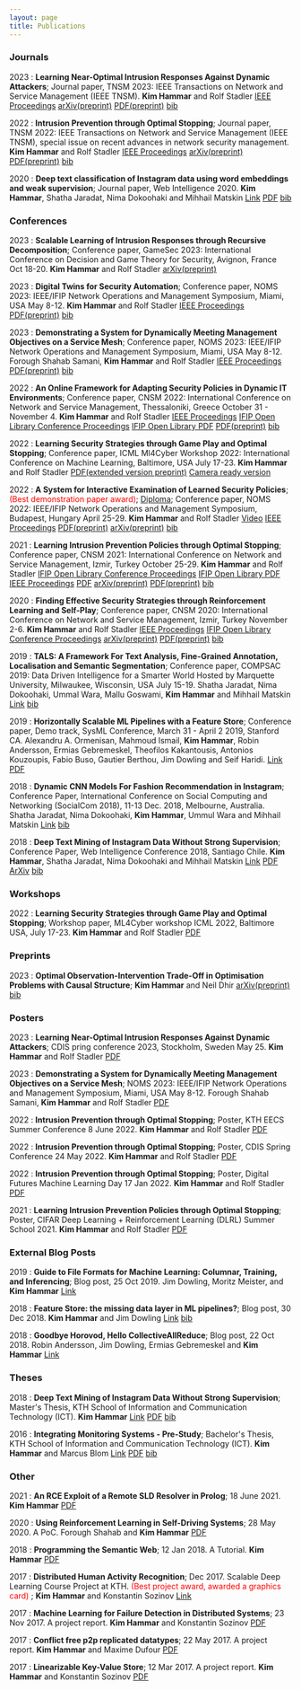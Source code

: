 ```yaml
---
layout: page
title: Publications
---
```



### Journals

2023
:   **Learning Near-Optimal Intrusion Responses Against Dynamic Attackers**; Journal paper, TNSM 2023: IEEE Transactions on Network and Service Management (IEEE TNSM).
    **Kim Hammar** and Rolf Stadler
	[IEEE Proceedings](https://ieeexplore.ieee.org/document/10175554)
	[arXiv(preprint)](https://arxiv.org/abs/2301.06085)
	[PDF(preprint)](/assets/papers/TNSM_23_preprint_learning_Hammar_Stadler_18_Jan.pdf)
	[bib](/assets/citations/tnsm_23_hammar_stadler.bib)


2022
:   **Intrusion Prevention through Optimal Stopping**; Journal paper, TNSM 2022: IEEE Transactions on Network and Service Management (IEEE TNSM), special issue on recent advances in network security management.
    **Kim Hammar** and Rolf Stadler
	[IEEE Proceedings](https://ieeexplore.ieee.org/document/9779345)
	[arXiv(preprint)](https://arxiv.org/abs/2111.00289)
	[PDF(preprint)](/assets/papers/TNSM_22_Hammar_Stadler_Draft_30_Oct_21.pdf)
	[bib](/assets/citations/tnsm_22_hammar_stadler.bib)

2020
:   **Deep text classification of Instagram data using word embeddings and weak supervision**; Journal paper, Web Intelligence 2020.
    **Kim Hammar**, Shatha Jaradat, Nima Dokoohaki and Mihhail Matskin
	[Link](https://content.iospress.com/articles/web-intelligence/web200428)
	[PDF](/assets/papers/journal_wi_2020_hammar_jaradat_dokohaaki_matskin.pdf)
	[bib](/assets/citations/wi_journal.bib)

### Conferences

2023
:   **Scalable Learning of Intrusion Responses through Recursive Decomposition**; Conference paper, GameSec 2023: International Conference on Decision and Game Theory for Security, Avignon, France Oct 18-20.
    **Kim Hammar** and Rolf Stadler
	[arXiv(preprint)](https://arxiv.org/abs/2309.03292)

2023
:   **Digital Twins for Security Automation**; Conference paper, NOMS 2023: IEEE/IFIP Network Operations and Management Symposium, Miami, USA May 8-12.
    **Kim Hammar** and Rolf Stadler
	[IEEE Proceedings](https://ieeexplore.ieee.org/document/10154288)
	[PDF(preprint)](/assets/papers/NOMS23_DigitalTwins_Hammar_Stadler.pdf)
	[bib](/assets/citations/noms_23_hammar_stadler.bib)

2023
:   **Demonstrating a System for Dynamically Meeting Management Objectives on a Service Mesh**; Conference paper, NOMS 2023: IEEE/IFIP Network Operations and Management Symposium, Miami, USA May 8-12.
    Forough Shahab Samani, **Kim Hammar** and Rolf Stadler
	[IEEE Proceedings](https://ieeexplore.ieee.org/document/10154365)
	[PDF(preprint)](/assets/papers/NOMS23_Demo_Shahab_Hammar_Stadler.pdf)
	[bib](/assets/citations/noms_23_shahab_hammar_stadler.bib)

2022
:   **An Online Framework for Adapting Security Policies in Dynamic IT Environments**; Conference paper, CNSM 2022: International Conference on Network and Service Management, Thessaloniki, Greece October 31 - November 4.
    **Kim Hammar** and Rolf Stadler
	[IEEE Proceedings](https://ieeexplore.ieee.org/document/9964838)
	[IFIP Open Library Conference Proceedings](https://dl.ifip.org/db/conf/cnsm/cnsm2022/)
	[IFIP Open Library PDF](https://dl.ifip.org/db/conf/cnsm/cnsm2022/58.pdf)
	[PDF(preprint)](/assets/papers/CNSM22_preprint_8_sep_Hammar_Stadler.pdf)
	[bib](/assets/citations/cnsm_22_hammar_stadler.bib)

2022
:   **Learning Security Strategies through Game Play and Optimal Stopping**; Conference paper, ICML Ml4Cyber Workshop 2022: International Conference on Machine Learning, Baltimore, USA July 17-23.
    **Kim Hammar** and Rolf Stadler
	[PDF(extended version preprint)](/assets/papers/ml4cy_ext.pdf)
	[Camera ready version](/assets/papers/icml_ml4cyber_Hammar_Stadler_final_24_june_2022.pdf)


2022
:   **A System for Interactive Examination of Learned Security Policies**; <span style="color:red">(Best demonstration paper award)</span>; [Diploma](/assets/awards/NOMS_2022_Best_Demo_Award.pdf); Conference paper, NOMS 2022: IEEE/IFIP Network Operations and Management Symposium, Budapest, Hungary April 25-29.
    **Kim Hammar** and Rolf Stadler
	[Video](https://www.youtube.com/watch?v=18P7MjPKNDg)
    [IEEE Proceedings](https://ieeexplore.ieee.org/document/9789707)
	[PDF(preprint)](/assets/papers/NOMS22_Demo_Policy_Examination_System_Hammar_Stadler_28_Jan_2022.pdf)
	[arXiv(preprint)](https://arxiv.org/abs/2204.01126)
	[bib](/assets/citations/hammar_stadler_noms_22_demo)

2021
:   **Learning Intrusion Prevention Policies through Optimal Stopping**; Conference paper, CNSM 2021: International Conference on Network and Service Management, Izmir, Turkey October 25-29.
    **Kim Hammar** and Rolf Stadler
	[IFIP Open Library Conference Proceedings](http://dl.ifip.org/db/conf/cnsm/cnsm2021/index.html)
	[IFIP Open Library PDF](http://dl.ifip.org/db/conf/cnsm/cnsm2021/1570732932.pdf)
	[IEEE Proceedings](https://ieeexplore.ieee.org/document/9615542)
	[PDF](/assets/papers/cnsm_21_Hammar_Stadler.pdf)
	[arXiv(preprint)](https://arxiv.org/pdf/2106.07160.pdf)
	[PDF(preprint)](/assets/papers/preprint_cnsm_21_hammar_stadler.pdf)
	[bib](/assets/citations/cnsm_21_proceedings.bib)

2020
:   **Finding Effective Security Strategies through Reinforcement Learning and Self-Play**; Conference paper, CNSM 2020: International Conference on Network and Service Management, Izmir, Turkey November 2-6.
    **Kim Hammar** and Rolf Stadler
	[IEEE Proceedings](https://ieeexplore.ieee.org/document/9269092)
	[IFIP Open Library Conference Proceedings](http://dl.ifip.org/db/conf/cnsm/cnsm2020/index.html)
	[arXiv(preprint)](https://arxiv.org/abs/2009.08120)
	[PDF(preprint)](/assets/papers/cnsm_20_Hammar_Stadler.pdf)
	[bib](/assets/citations/cnsm_2020_hammar_stadler.bib)

2019
:   **TALS: A Framework For Text Analysis, Fine-Grained Annotation, Localisation and Semantic Segmentation**; Conference paper, COMPSAC 2019: Data Driven Intelligence for a Smarter World Hosted by Marquette University, Milwaukee, Wisconsin, USA July 15-19.
    Shatha Jaradat, Nima Dokoohaki, Ummal Wara, Mallu Goswami, **Kim Hammar** and
Mihhail Matskin
	[Link](https://ieeexplore.ieee.org/document/8754470)
	[bib](/assets/citations/tals.bib)

2019
:   **Horizontally Scalable ML Pipelines with a Feature Store**; Conference paper, Demo track, SysML Conference, March 31 - April 2 2019, Stanford CA.
    Alexandru A. Ormenisan, Mahmoud Ismail, **Kim Hammar**, Robin Andersson, Ermias Gebremeskel, Theofilos Kakantousis, Antonios Kouzoupis, Fabio Buso, Gautier Berthou, Jim Dowling and Seif Haridi.
	[Link](https://www.sysml.cc/doc/2019/demo_7.pdf)
	[PDF](/assets/papers/sysml_featurestore.pdf)


2018
:   **Dynamic CNN Models For Fashion Recommendation in Instagram**; Conference Paper, International Conference on Social Computing and Networking (SocialCom 2018), 11-13 Dec. 2018, Melbourne, Australia.
	Shatha Jaradat, Nima Dokoohaki, **Kim Hammar**, Ummul Wara and Mihhail Matskin
	[Link](http://kth.diva-portal.org/smash/record.jsf?pid=diva2%3A1319767&dswid=2781)
    [bib](/assets/citations/dynamic_cnn.bib)

2018
:   **Deep Text Mining of Instagram Data Without Strong Supervision**; Conference Paper, Web Intelligence Conference 2018, Santiago Chile.
    **Kim Hammar**, Shatha Jaradat, Nima Dokoohaki and Mihhail Matskin
	[Link](https://ieeexplore.ieee.org/document/8609589)
	[PDF](/assets/papers/deep_text_mining_wi18.pdf)
	[ArXiv](https://arxiv.org/abs/1909.10812)
    [bib](/assets/citations/text_mining.bib)


### Workshops

2022
:   **Learning Security Strategies through Game Play and Optimal Stopping**; Workshop paper, ML4Cyber workshop ICML 2022, Baltimore USA, July 17-23.
    **Kim Hammar** and Rolf Stadler
	[PDF](/assets/papers/icml_ml4cyber_Hammar_Stadler_final_24_june_2022.pdf)


### Preprints

2023
:   **Optimal Observation-Intervention Trade-Off in Optimisation Problems with Causal Structure**;
    **Kim Hammar** and Neil Dhir
	[arXiv(preprint)](https://arxiv.org/abs/2309.02287)
	[bib](/assets/citations/causal_stopping.bib)


### Posters

2023
:   **Learning Near-Optimal Intrusion Responses Against Dynamic Attackers**; CDIS pring conference 2023, Stockholm, Sweden May 25.
    **Kim Hammar** and Rolf Stadler
	[PDF](/assets/papers/CDIS_conf_23_Hammar_Stadler_poster_12_may.pdf)

2023
:   **Demonstrating a System for Dynamically Meeting Management Objectives on a Service Mesh**; NOMS 2023: IEEE/IFIP Network Operations and Management Symposium, Miami, USA May 8-12.
    Forough Shahab Samani, **Kim Hammar** and Rolf Stadler
	[PDF](/assets/papers/NOMS23_poster_Shahab_Hammar_Stadler.pdf)

2022
:   **Intrusion Prevention through Optimal Stopping**; Poster, KTH EECS Summer Conference 8 June 2022.
    **Kim Hammar** and Rolf Stadler
	[PDF](/assets/papers/poster_eecs_summer_event_8_june_hammar_stadler.pdf)

2022
:   **Intrusion Prevention through Optimal Stopping**; Poster, CDIS Spring Conference 24 May 2022.
    **Kim Hammar** and Rolf Stadler
	[PDF](/assets/papers/CDIS_Conference_Poster_24_May_Hammar_Stadler.pdf)


2022
:   **Intrusion Prevention through Optimal Stopping**; Poster, Digital Futures Machine Learning Day 17 Jan 2022.
    **Kim Hammar** and Rolf Stadler
	[PDF](/assets/papers/ML_Day_KTH_Poster_17_Jan_2022_Hammar_Stadler.pdf)


2021
:   **Learning Intrusion Prevention Policies through Optimal Stopping**; Poster, CIFAR Deep Learning + Reinforcement Learning (DLRL) Summer School 2021.
    **Kim Hammar** and Rolf Stadler
    [PDF](https://limmen.dev/assets/papers/poster_dlrl_21_optimal_stopping_KimHammar_jul_21.pdf)


### External Blog Posts

2019
:   **Guide to File Formats for Machine Learning: Columnar, Training, and Inferencing**; Blog post, 25 Oct 2019.
	Jim Dowling, Moritz Meister, and **Kim Hammar**
	[Link](https://www.logicalclocks.com/blog/guide-to-file-formats-for-machine-learning-with-feature-store)

2018
:   **Feature Store: the missing data layer in ML pipelines?**; Blog post, 30 Dec 2018.
	**Kim Hammar** and Jim Dowling
	[Link](https://www.logicalclocks.com/blog/feature-store-the-missing-data-layer-in-ml-pipelines)
    [bib](/assets/citations/feature_store_v1.bib)

2018
:   **Goodbye Horovod, Hello CollectiveAllReduce**; Blog post, 22 Oct 2018.
	Robin Andersson, Jim Dowling, Ermias Gebremeskel and **Kim Hammar**
	[Link](https://www.logicalclocks.com/blog/goodbye-horovod-hello-collectiveallreduce)


### Theses

2018
:   **Deep Text Mining of Instagram Data Without Strong Supervision**; Master's Thesis, KTH School of Information and Communication Technology (ICT).
	**Kim Hammar**
	[Link](http://kth.diva-portal.org/smash/record.jsf?aq2=%5B%5B%5D%5D&c=15&af=%5B%5D&searchType=LIST_LATEST&sortOrder2=title_sort_asc&query=&language=sv&pid=diva2%3A1222945&aq=%5B%5B%5D%5D&sf=all&aqe=%5B%5D&sortOrder=author_sort_asc&onlyFullText=false&noOfRows=50&dswid=-989)
	[PDF](/assets/papers/master_thesis.pdf)
    [bib](/assets/citations/kim_msc_thesis.bib)

2016
:   **Integrating Monitoring Systems - Pre-Study**; Bachelor's Thesis, KTH School of Information and Communication Technology (ICT).
	**Kim Hammar** and Marcus Blom
	[Link](http://kth.diva-portal.org/smash/record.jsf?pid=diva2%3A955069&dswid=7067)
	[PDF](/assets/papers/bachelor_thesis.pdf)
    [bib](/assets/citations/kim_bsc_thesis.bib)


### Other

2021
:   **An RCE Exploit of a Remote SLD Resolver in Prolog**; 18 June 2021.
	**Kim Hammar**
	[PDF](/assets/papers/ExploitDemoReport_FEP3370_KimHammar.pdf)

2020
:   **Using Reinforcement Learning in Self-Driving Systems**; 28 May 2020. A PoC.
	Forough Shahab and **Kim Hammar**
	[PDF](/assets/papers/self_driving_systems_poc.pdf)

2018
:   **Programming the Semantic Web**; 12 Jan 2018. A Tutorial.
	**Kim Hammar**
	[PDF](/assets/papers/programming_semweb.pdf)

2017
:   **Distributed Human Activity Recognition**; Dec 2017. Scalable Deep Learning Course Project at KTH. <span style="color:red">(Best project award, awarded a graphics card) </span>;
	**Kim Hammar** and Konstantin Sozinov
	[Link](https://github.com/Limmen/Distributed_ML)

2017
:   **Machine Learning for Failure Detection in Distributed Systems**; 23 Nov 2017. A project report.
	**Kim Hammar** and Konstantin Sozinov
	[PDF](/assets/papers/mlfd.pdf)

2017
:   **Conflict free p2p replicated datatypes**; 22 May 2017. A project report.
	**Kim Hammar** and Maxime Dufour
	[PDF](/assets/papers/p2p_crdt_logoot.pdf)


2017
:   **Linearizable Key-Value Store**; 12 Mar 2017. A project report.
	**Kim Hammar** and Konstantin Sozinov
	[PDF](/assets/papers/lin_key_value.pdf)
